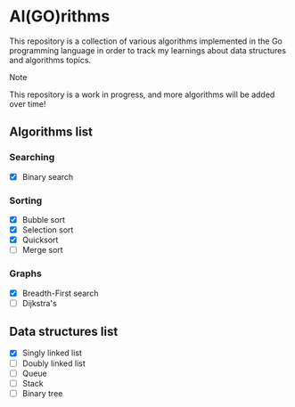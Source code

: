 # Al(GO)rithms

This repository is a collection of various algorithms implemented in the Go programming language in order to track my learnings about data structures and algorithms topics.

> [!NOTE]
> This repository is a work in progress, and more algorithms will be added over time!

## Algorithms list
### Searching
- [x] Binary search

### Sorting
- [x] Bubble sort
- [x] Selection sort
- [x] Quicksort
- [ ] Merge sort

### Graphs
- [x] Breadth-First search
- [ ] Dijkstra's

## Data structures list
- [x] Singly linked list
- [ ] Doubly linked list
- [ ] Queue
- [ ] Stack
- [ ] Binary tree
